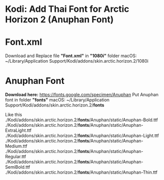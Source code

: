 # Kodi: Add Thai Font for Arctic Horizon 2 (Anuphan Font)

# Font.xml
Download and Replace file **"Font.xml"** in **"1080i"** folder
macOS: ~/Library/Application Support/Kodi/addons/skin.arctic.horizon.2/1080i

# Anuphan Font
**Download here:** https://fonts.google.com/specimen/Anuphan
Put Anuphan font in folder **"fonts"** 
macOS: ~/Library/Application Support/Kodi/addons/skin.arctic.horizon.2/**fonts**

Like this 
./Kodi/addons/skin.arctic.horizon.2/**fonts**/Anuphan/static/Anuphan-Bold.ttf
./Kodi/addons/skin.arctic.horizon.2/**fonts**/Anuphan/static/Anuphan-ExtraLight.ttf
./Kodi/addons/skin.arctic.horizon.2/**fonts**/Anuphan/static/Anuphan-Light.ttf
./Kodi/addons/skin.arctic.horizon.2/**fonts**/Anuphan/static/Anuphan-Medium.ttf
./Kodi/addons/skin.arctic.horizon.2/**fonts**/Anuphan/static/Anuphan-Regular.ttf
./Kodi/addons/skin.arctic.horizon.2/**fonts**/Anuphan/static/Anuphan-SemiBold.ttf
./Kodi/addons/skin.arctic.horizon.2/**fonts**/Anuphan/static/Anuphan-Thin.ttf

